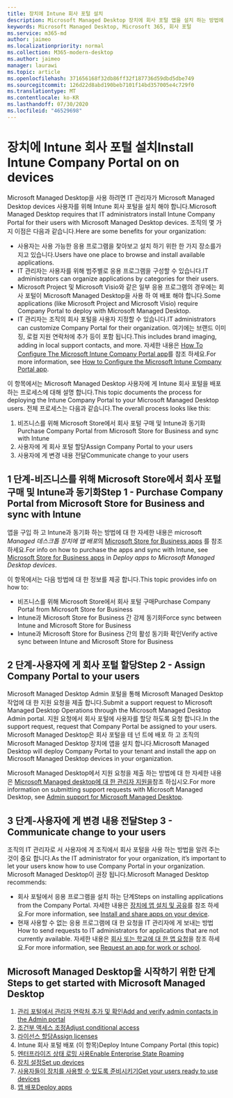 ```yaml
---
title: 장치에 Intune 회사 포털 설치
description: Microsoft Managed Desktop 장치에 회사 포털 앱을 설치 하는 방법에 대 한 정보
keywords: Microsoft Managed Desktop, Microsoft 365, 회사 포털
ms.service: m365-md
author: jaimeo
ms.localizationpriority: normal
ms.collection: M365-modern-desktop
ms.author: jaimeo
manager: laurawi
ms.topic: article
ms.openlocfilehash: 371656168f32db86ff32f187736d59dbd5dbe749
ms.sourcegitcommit: 126d22d8abd190beb7101f14bd357005e4c729f0
ms.translationtype: MT
ms.contentlocale: ko-KR
ms.lasthandoff: 07/30/2020
ms.locfileid: "46529698"
---
```

# <a name="install-intune-company-portal-on-on-devices"></a><span data-ttu-id="fbaa2-104">장치에 Intune 회사 포털 설치</span><span class="sxs-lookup"><span data-stu-id="fbaa2-104">Install Intune Company Portal on on devices</span></span>

<span data-ttu-id="fbaa2-105">Microsoft Managed Desktop을 사용 하려면 IT 관리자가 Microsoft Managed Desktop devices 사용자를 위해 Intune 회사 포털을 설치 해야 합니다.</span><span class="sxs-lookup"><span data-stu-id="fbaa2-105">Microsoft Managed Desktop requires that IT administrators install Intune Company Portal for their users with Microsoft Managed Desktop devices.</span></span> <span data-ttu-id="fbaa2-106">조직의 몇 가지 이점은 다음과 같습니다.</span><span class="sxs-lookup"><span data-stu-id="fbaa2-106">Here are some benefits for your organization:</span></span>
- <span data-ttu-id="fbaa2-107">사용자는 사용 가능한 응용 프로그램을 찾아보고 설치 하기 위한 한 가지 장소를가지고 있습니다.</span><span class="sxs-lookup"><span data-stu-id="fbaa2-107">Users have one place to browse and install available applications.</span></span> 
- <span data-ttu-id="fbaa2-108">IT 관리자는 사용자를 위해 범주별로 응용 프로그램을 구성할 수 있습니다.</span><span class="sxs-lookup"><span data-stu-id="fbaa2-108">IT administrators can organize applications by categories for their users.</span></span>  
- <span data-ttu-id="fbaa2-109">Microsoft Project 및 Microsoft Visio와 같은 일부 응용 프로그램의 경우에는 회사 포털이 Microsoft Managed Desktop을 사용 하 여 배포 해야 합니다.</span><span class="sxs-lookup"><span data-stu-id="fbaa2-109">Some applications (like Microsoft Project and Microsoft Visio) require Company Portal to deploy with Microsoft Managed Desktop.</span></span>
- <span data-ttu-id="fbaa2-110">IT 관리자는 조직의 회사 포털을 사용자 지정할 수 있습니다.</span><span class="sxs-lookup"><span data-stu-id="fbaa2-110">IT administrators can customize Company Portal for their organization.</span></span> <span data-ttu-id="fbaa2-111">여기에는 브랜드 이미징, 로컬 지원 연락처에 추가 등이 포함 됩니다.</span><span class="sxs-lookup"><span data-stu-id="fbaa2-111">This includes brand imaging, adding in local support contacts, and more.</span></span> <span data-ttu-id="fbaa2-112">자세한 내용은 [How To Configure The Microsoft Intune Company Portal app](https://docs.microsoft.com/intune/company-portal-app)를 참조 하세요.</span><span class="sxs-lookup"><span data-stu-id="fbaa2-112">For more information, see [How to Configure the Microsoft Intune Company Portal app](https://docs.microsoft.com/intune/company-portal-app).</span></span>   

<span data-ttu-id="fbaa2-113">이 항목에서는 Microsoft Managed Desktop 사용자에 게 Intune 회사 포털을 배포 하는 프로세스에 대해 설명 합니다.</span><span class="sxs-lookup"><span data-stu-id="fbaa2-113">This topic documents the process for deploying the Intune Company Portal to your Microsoft Managed Desktop users.</span></span> <span data-ttu-id="fbaa2-114">전체 프로세스는 다음과 같습니다.</span><span class="sxs-lookup"><span data-stu-id="fbaa2-114">The overall process looks like this:</span></span>
1. <span data-ttu-id="fbaa2-115">비즈니스를 위해 Microsoft Store에서 회사 포털 구매 및 Intune과 동기화</span><span class="sxs-lookup"><span data-stu-id="fbaa2-115">Purchase Company Portal from Microsoft Store for Business and sync with Intune</span></span>
2. <span data-ttu-id="fbaa2-116">사용자에 게 회사 포털 할당</span><span class="sxs-lookup"><span data-stu-id="fbaa2-116">Assign Company Portal to your users</span></span>
3. <span data-ttu-id="fbaa2-117">사용자에 게 변경 내용 전달</span><span class="sxs-lookup"><span data-stu-id="fbaa2-117">Communicate change to your users</span></span>

## <a name="step-1---purchase-company-portal-from-microsoft-store-for-business-and-sync-with-intune"></a><span data-ttu-id="fbaa2-118">1 단계-비즈니스를 위해 Microsoft Store에서 회사 포털 구매 및 Intune과 동기화</span><span class="sxs-lookup"><span data-stu-id="fbaa2-118">Step 1 - Purchase Company Portal from Microsoft Store for Business and sync with Intune</span></span>
<span data-ttu-id="fbaa2-119">앱을 구입 하 고 Intune과 동기화 하는 방법에 대 한 자세한 내용은 microsoft *Managed 데스크톱 장치에 앱 배포*의 [Microsoft Store for Business apps](deploy-apps.md#msfb-apps) 를 참조 하세요.</span><span class="sxs-lookup"><span data-stu-id="fbaa2-119">For info on how to purchase the apps and sync with Intune, see [Microsoft Store for Business apps](deploy-apps.md#msfb-apps) in *Deploy apps to Microsoft Managed Desktop devices*.</span></span>

<span data-ttu-id="fbaa2-120">이 항목에서는 다음 방법에 대 한 정보를 제공 합니다.</span><span class="sxs-lookup"><span data-stu-id="fbaa2-120">This topic provides info on how to:</span></span> 
- <span data-ttu-id="fbaa2-121">비즈니스를 위해 Microsoft Store에서 회사 포털 구매</span><span class="sxs-lookup"><span data-stu-id="fbaa2-121">Purchase Company Portal from Microsoft Store for Business</span></span> 
- <span data-ttu-id="fbaa2-122">Intune과 Microsoft Store for Business 간 강제 동기화</span><span class="sxs-lookup"><span data-stu-id="fbaa2-122">Force sync between Intune and Microsoft Store for Business</span></span>
- <span data-ttu-id="fbaa2-123">Intune과 Microsoft Store for Business 간의 활성 동기화 확인</span><span class="sxs-lookup"><span data-stu-id="fbaa2-123">Verify active sync between Intune and Microsoft Store for Business</span></span> 

## <a name="step-2---assign-company-portal-to-your-users"></a><span data-ttu-id="fbaa2-124">2 단계-사용자에 게 회사 포털 할당</span><span class="sxs-lookup"><span data-stu-id="fbaa2-124">Step 2 - Assign Company Portal to your users</span></span>
<span data-ttu-id="fbaa2-125">Microsoft Managed Desktop Admin 포털을 통해 Microsoft Managed Desktop 작업에 대 한 지원 요청을 제출 합니다.</span><span class="sxs-lookup"><span data-stu-id="fbaa2-125">Submit a support request to Microsoft Managed Desktop Operations through the Microsoft Managed Desktop Admin portal.</span></span> <span data-ttu-id="fbaa2-126">지원 요청에서 회사 포털에 사용자를 할당 하도록 요청 합니다.</span><span class="sxs-lookup"><span data-stu-id="fbaa2-126">In the support request, request that Company Portal be assigned to your users.</span></span> <span data-ttu-id="fbaa2-127">Microsoft Managed Desktop은 회사 포털을 테 넌 트에 배포 하 고 조직의 Microsoft Managed Desktop 장치에 앱을 설치 합니다.</span><span class="sxs-lookup"><span data-stu-id="fbaa2-127">Microsoft Managed Desktop will deploy Company Portal to your tenant and install the app on Microsoft Managed Desktop devices in your organization.</span></span>

<span data-ttu-id="fbaa2-128">Microsoft Managed Desktop에서 지원 요청을 제출 하는 방법에 대 한 자세한 내용은 [Microsoft Managed desktop에 대 한 관리자 지원을](../working-with-managed-desktop/admin-support.md)참조 하십시오.</span><span class="sxs-lookup"><span data-stu-id="fbaa2-128">For more information on submitting support requests with Microsoft Managed Desktop, see [Admin support for Microsoft Managed Desktop](../working-with-managed-desktop/admin-support.md).</span></span>

## <a name="step-3---communicate-change-to-your-users"></a><span data-ttu-id="fbaa2-129">3 단계-사용자에 게 변경 내용 전달</span><span class="sxs-lookup"><span data-stu-id="fbaa2-129">Step 3 - Communicate change to your users</span></span>
<span data-ttu-id="fbaa2-130">조직의 IT 관리자로 서 사용자에 게 조직에서 회사 포털을 사용 하는 방법을 알려 주는 것이 중요 합니다.</span><span class="sxs-lookup"><span data-stu-id="fbaa2-130">As the IT administrator for your organization, it’s important to let your users know how to use Company Portal in your organization.</span></span> <span data-ttu-id="fbaa2-131">Microsoft Managed Desktop이 권장 됩니다.</span><span class="sxs-lookup"><span data-stu-id="fbaa2-131">Microsoft Managed Desktop recommends:</span></span>
- <span data-ttu-id="fbaa2-132">회사 포털에서 응용 프로그램을 설치 하는 단계</span><span class="sxs-lookup"><span data-stu-id="fbaa2-132">Steps on installing applications from the Company Portal.</span></span> <span data-ttu-id="fbaa2-133">자세한 내용은 [장치에 앱 설치 및 공유](https://docs.microsoft.com/intune-user-help/install-apps-cpapp-windows)를 참조 하세요.</span><span class="sxs-lookup"><span data-stu-id="fbaa2-133">For more information, see [Install and share apps on your device](https://docs.microsoft.com/intune-user-help/install-apps-cpapp-windows).</span></span>
- <span data-ttu-id="fbaa2-134">현재 사용할 수 없는 응용 프로그램에 대 한 요청을 IT 관리자에 게 보내는 방법</span><span class="sxs-lookup"><span data-stu-id="fbaa2-134">How to send requests to IT administrators for applications that are not currently available.</span></span> <span data-ttu-id="fbaa2-135">자세한 내용은 [회사 또는 학교에 대 한 앱 요청](https://docs.microsoft.com/intune-user-help/install-apps-cpapp-windows#request-an-app-for-work-or-school)을 참조 하세요.</span><span class="sxs-lookup"><span data-stu-id="fbaa2-135">For more information, see [Request an app for work or school](https://docs.microsoft.com/intune-user-help/install-apps-cpapp-windows#request-an-app-for-work-or-school).</span></span>  

## <a name="steps-to-get-started-with-microsoft-managed-desktop"></a><span data-ttu-id="fbaa2-136">Microsoft Managed Desktop을 시작하기 위한 단계</span><span class="sxs-lookup"><span data-stu-id="fbaa2-136">Steps to get started with Microsoft Managed Desktop</span></span>

1. [<span data-ttu-id="fbaa2-137">관리 포털에서 관리자 연락처 추가 및 확인</span><span class="sxs-lookup"><span data-stu-id="fbaa2-137">Add and verify admin contacts in the Admin portal</span></span>](add-admin-contacts.md)
2. [<span data-ttu-id="fbaa2-138">조건부 액세스 조정</span><span class="sxs-lookup"><span data-stu-id="fbaa2-138">Adjust conditional access</span></span>](conditional-access.md)
3. [<span data-ttu-id="fbaa2-139">라이선스 할당</span><span class="sxs-lookup"><span data-stu-id="fbaa2-139">Assign licenses</span></span>](assign-licenses.md)
4. <span data-ttu-id="fbaa2-140">Intune 회사 포털 배포 (이 항목)</span><span class="sxs-lookup"><span data-stu-id="fbaa2-140">Deploy Intune Company Portal (this topic)</span></span>
5. [<span data-ttu-id="fbaa2-141">엔터프라이즈 상태 로밍 사용</span><span class="sxs-lookup"><span data-stu-id="fbaa2-141">Enable Enterprise State Roaming</span></span>](enterprise-state-roaming.md)
6. [<span data-ttu-id="fbaa2-142">장치 설정</span><span class="sxs-lookup"><span data-stu-id="fbaa2-142">Set up devices</span></span>](set-up-devices.md)
7. [<span data-ttu-id="fbaa2-143">사용자들이 장치를 사용할 수 있도록 준비시키기</span><span class="sxs-lookup"><span data-stu-id="fbaa2-143">Get your users ready to use devices</span></span>](get-started-devices.md)
8. [<span data-ttu-id="fbaa2-144">앱 배포</span><span class="sxs-lookup"><span data-stu-id="fbaa2-144">Deploy apps</span></span>](deploy-apps.md)
